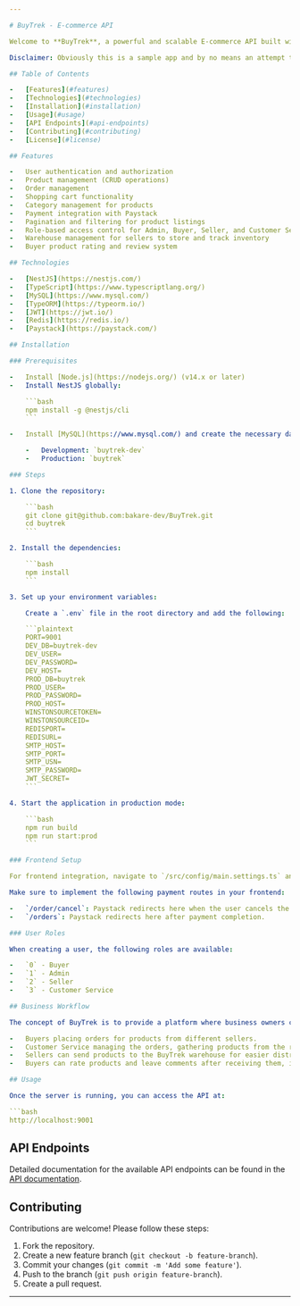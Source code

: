 ```yaml
---

# BuyTrek - E-commerce API

Welcome to **BuyTrek**, a powerful and scalable E-commerce API built with NestJS. BuyTrek allows business owners to join as market owners, buyers to shop from various sellers, and customer service to manage the distribution of products. This API provides the necessary endpoints to manage products, users, orders, and more, for a seamless online shopping experience.

Disclaimer: Obviously this is a sample app and by no means an attempt to start a business that would require a lot of regulatory checks, this entire project is sandboxed and is just a template, no real money will be involved in this project (Obviously).

## Table of Contents

-   [Features](#features)
-   [Technologies](#technologies)
-   [Installation](#installation)
-   [Usage](#usage)
-   [API Endpoints](#api-endpoints)
-   [Contributing](#contributing)
-   [License](#license)

## Features

-   User authentication and authorization
-   Product management (CRUD operations)
-   Order management
-   Shopping cart functionality
-   Category management for products
-   Payment integration with Paystack
-   Pagination and filtering for product listings
-   Role-based access control for Admin, Buyer, Seller, and Customer Service
-   Warehouse management for sellers to store and track inventory
-   Buyer product rating and review system

## Technologies

-   [NestJS](https://nestjs.com/)
-   [TypeScript](https://www.typescriptlang.org/)
-   [MySQL](https://www.mysql.com/)
-   [TypeORM](https://typeorm.io/)
-   [JWT](https://jwt.io/)
-   [Redis](https://redis.io/)
-   [Paystack](https://paystack.com/)

## Installation

### Prerequisites

-   Install [Node.js](https://nodejs.org/) (v14.x or later)
-   Install NestJS globally:

    ```bash
    npm install -g @nestjs/cli
    ```

-   Install [MySQL](https://www.mysql.com/) and create the necessary databases for development and production:

    -   Development: `buytrek-dev`
    -   Production: `buytrek`

### Steps

1. Clone the repository:

    ```bash
    git clone git@github.com:bakare-dev/BuyTrek.git
    cd buytrek
    ```

2. Install the dependencies:

    ```bash
    npm install
    ```

3. Set up your environment variables:

    Create a `.env` file in the root directory and add the following:

    ```plaintext
    PORT=9001
    DEV_DB=buytrek-dev
    DEV_USER=
    DEV_PASSWORD=
    DEV_HOST=
    PROD_DB=buytrek
    PROD_USER=
    PROD_PASSWORD=
    PROD_HOST=
    WINSTONSOURCETOKEN=
    WINSTONSOURCEID=
    REDISPORT=
    REDISURL=
    SMTP_HOST=
    SMTP_PORT=
    SMTP_USN=
    SMTP_PASSWORD=
    JWT_SECRET=
    ```

4. Start the application in production mode:

    ```bash
    npm run build
    npm run start:prod
    ```

### Frontend Setup

For frontend integration, navigate to `/src/config/main.settings.ts` and update the base URL for both development and production environments.

Make sure to implement the following payment routes in your frontend:

-   `/order/cancel`: Paystack redirects here when the user cancels the payment. You should call the backend's "cancel order payment('/api/v1/order/cancel?id=<orderId>&type=payment')" endpoint and then redirect the user back to the cart page. Note leave type=payment like that only add the order id
-   `/orders`: Paystack redirects here after payment completion.

### User Roles

When creating a user, the following roles are available:

-   `0` - Buyer
-   `1` - Admin
-   `2` - Seller
-   `3` - Customer Service

## Business Workflow

The concept of BuyTrek is to provide a platform where business owners can join as market owners, sellers can list their products, and buyers can purchase items. The workflow involves:

-   Buyers placing orders for products from different sellers.
-   Customer Service managing the orders, gathering products from the respective sellers, and ensuring all items are ready before shipping the complete order to the buyer.
-   Sellers can send products to the BuyTrek warehouse for easier distribution. They can track inventory and send additional items as needed.
-   Buyers can rate products and leave comments after receiving them, improving the buying experience.

## Usage

Once the server is running, you can access the API at:

```bash
http://localhost:9001
```

## API Endpoints

Detailed documentation for the available API endpoints can be found in the [API documentation](#api-endpoints).

## Contributing

Contributions are welcome! Please follow these steps:

1. Fork the repository.
2. Create a new feature branch (`git checkout -b feature-branch`).
3. Commit your changes (`git commit -m 'Add some feature'`).
4. Push to the branch (`git push origin feature-branch`).
5. Create a pull request.

---
```

